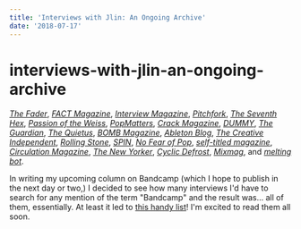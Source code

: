 ```yaml
---
title: 'Interviews with Jlin: An Ongoing Archive'
date: '2018-07-17'
---
```


# interviews-with-jlin-an-ongoing-archive

[_The Fader_](http://www.thefader.com/2017/05/02/jlin-black-origami-interview), [_FACT Magazine_](http://www.factmag.com/2015/03/05/i-create-from-a-place-that-is-the-belly-of-the-beast-jlin-unleashes-her-dark-energy-on-footwork/), [_Interview Magazine_](https://www.interviewmagazine.com/music/jlin-klein-realities-electronic-music), [_Pitchfork_](https://pitchfork.com/features/profile/10071-jlin-woman-of-steel/), [_The Seventh Hex_](http://theseventhhex.com/post/171553420700/jlin-interview), [_Passion of the Weiss_](https://www.passionweiss.com/2017/05/05/jlin-interview/), [_PopMatters_](https://www.popmatters.com/jlin-warrior-of-art-2495386256.html), [_Crack Magazine_](https://crackmagazine.net/article/long-reads/sync-holly-herndon-interviews-jlin/), [_DUMMY_](http://www.dummymag.com/features/jlin-dark-energy-interview), [_The Guardian_](https://www.theguardian.com/music/2017/may/18/jlin-black-origami-simon-reynolds), [_The Quietus_](http://thequietus.com/articles/17499-jlin-interview), [_BOMB Magazine_](https://bombmagazine.org/articles/jlin/), [_Ableton Blog_](https://www.ableton.com/en/blog/jlin-holly-herndon-comparing-notes/), [_The Creative Independent_](https://thecreativeindependent.com/people/jlin-on-learning-from-failure/), [_Rolling Stone_](https://www.rollingstone.com/music/music-features/the-innovator-how-jlin-is-altering-dance-musics-dna-201567/), [_SPIN_](https://www.spin.com/featured/jlin-may-2017-cover-story/), [_No Fear of Pop_](http://www.nofearofpop.net/blog/interview-jlin), [_self-titled magazine_](http://www.self-titledmag.com/2015/08/07/interview-rp-boo-jlin/), [_Circulation Magazine_](http://www.circulation-mag.com/2015/07/interview-jlin/), [_The New Yorker_](https://www.newyorker.com/magazine/2017/05/22/black-origami-jlins-moody-new-dance-album), [_Cyclic Defrost_](https://www.cyclicdefrost.com/2016/02/jlin-i-can-see-sounds-interview-by-david-sullivan/), [_Mixmag_](https://mixmag.net/feature/jlin-gold), and [_melting bot_](http://www.inpartmaint.com/MBIP-5555-download/).

In writing my upcoming column on Bandcamp \(which I hope to publish in the next day or two,\) I decided to see how many interviews I'd have to search for any mention of the term "Bandcamp" and the result was... all of them, essentially. At least it led to [this handy list](http://extratone.com/jlininterviews)! I'm excited to read them all soon.

